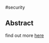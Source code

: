 #security 
## Abstract

find out more [here](https://crypto.stackexchange.com/questions/5646/what-are-the-differences-between-a-digital-signature-a-mac-and-a-hash)